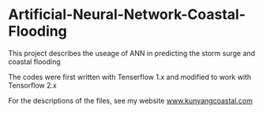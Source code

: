 # Artificial-Neural-Network-Coastal-Flooding
This project describes the useage of ANN in predicting the storm surge and coastal flooding

The codes were first written with Tenserflow 1.x and modified to work with Tensorflow 2.x

For the descriptions of the files, see my website 
www.kunyangcoastal.com
